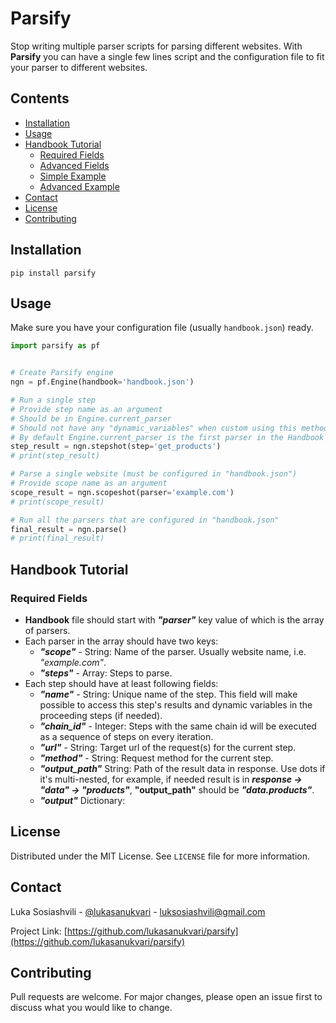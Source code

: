 # Parsify

Stop writing multiple parser scripts for parsing different websites.
With __Parsify__ you can have a single few lines script and the configuration file to fit your parser to different websites.

## Contents
* [Installation](#Installation)
* [Usage](#Usage)
* [Handbook Tutorial](#Handbook-Tutorial)
  * [Required Fields](#Required-Fields)
  * [Advanced Fields](#Advanced-Fields)
  * [Simple Example](#Simple-Example)
  * [Advanced Example](#Advanced-Example)
* [Contact](#Contact)
* [License](#License)
* [Contributing](#Contributing)

## Installation
`pip install parsify`

## Usage
Make sure you have your configuration file (usually `handbook.json`) ready.

```python
import parsify as pf


# Create Parsify engine
ngn = pf.Engine(handbook='handbook.json')

# Run a single step
# Provide step name as an argument
# Should be in Engine.current_parser
# Should not have any "dynamic_variables" when custom using this method
# By default Engine.current_parser is the first parser in the Handbook
step_result = ngn.stepshot(step='get_products')
# print(step_result)

# Parse a single website (must be configured in "handbook.json")
# Provide scope name as an argument
scope_result = ngn.scopeshot(parser='example.com')
# print(scope_result)

# Run all the parsers that are configured in "handbook.json"
final_result = ngn.parse()
# print(final_result)
```

## Handbook Tutorial

### Required Fields
* __Handbook__ file should start with ___"parser"___ key value of which is the array of parsers.
* Each parser in the array should have two keys:
  * ___"scope"___ - String: Name of the parser. Usually website name, i.e. _"example.com"_.
  * ___"steps"___ - Array: Steps to parse.
* Each step should have at least following fields:
  * ___"name"___ - String: Unique name of the step. This field will make possible to access this step's results and dynamic variables in the proceeding steps (if needed).
  * ___"chain_id"___ - Integer: Steps with the same chain id will be executed as a sequence of steps on every iteration.
  * ___"url"___ - String: Target url of the request(s) for the current step.
  * ___"method"___ - String: Request method for the current step.
  * ___"output_path"___ String: Path of the result data in response. Use dots if it's multi-nested, for example, if needed result is in ___response -> "data" -> "products"___, __"output_path"__ should be ___"data.products"___.
  * ___"output"___ Dictionary: 

## License
Distributed under the MIT License. See `LICENSE` file for more information.

## Contact
Luka Sosiashvili - [@lukasanukvari](https://twitter.com/lukasanukvari) - luksosiashvili@gmail.com

Project Link: [https://github.com/lukasanukvari/parsify](https://github.com/lukasanukvari/parsify)

## Contributing
Pull requests are welcome. For major changes, please open an issue first to discuss what you would like to change.